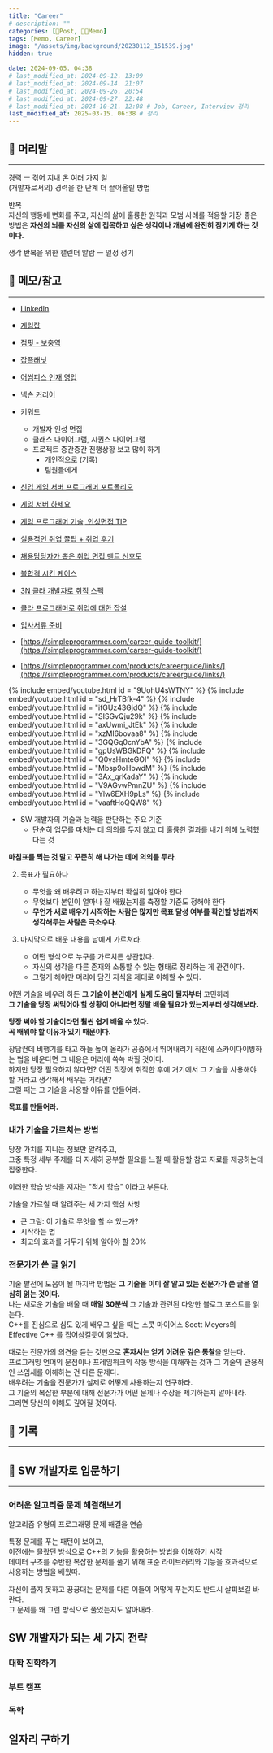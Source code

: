 ```yaml
---
title: "Career"
# description: ""
categories: [📀Post, 🍋‍🟩Memo]
tags: [Memo, Career]
image: "/assets/img/background/20230112_151539.jpg"
hidden: true

date: 2024-09-05. 04:38
# last_modified_at: 2024-09-12. 13:09
# last_modified_at: 2024-09-14. 21:07
# last_modified_at: 2024-09-26. 20:54
# last_modified_at: 2024-09-27. 22:48
# last_modified_at: 2024-10-21. 12:08 # Job, Career, Interview 정리
last_modified_at: 2025-03-15. 06:38 # 정리
---
```


## 📀 머리말

---

경력 ㅡ 겪어 지내 온 여러 가지 일  
(개발자로서의) 경력을 한 단계 더 끌어올릴 방법  

반복  
자신의 행동에 변화를 주고, 자신의 삶에 훌륭한 원칙과 모범 사례를 적용할 가장 좋은 방법은 **자신의 뇌를 자신의 삶에 접목하고 싶은 생각이나 개념에 완전히 잠기게 하는 것이다.**  

생각 반복을 위한 캘린더 알람 ㅡ 일정 정기

## 📀 메모/참고

---

- [LinkedIn](https://www.linkedin.com/feed/)

- [게임잡](https://www.gamejob.co.kr/main/home)
- [점핏 - 보충역](https://www.jumpit.co.kr/search?sort=relation&keyword=보충역)
- [잡플래닛](https://www.jobplanet.co.kr/job)
- [어썸피스 인재 영입](https://recruit.awesomepiece.com/)
- [넥슨 커리어](https://career.nexon.com/common/main)

- 키워드
  - 개발자 인성 면접
  - 클래스 다이어그램, 시퀀스 다이어그램
  - 프로젝트 중간중간 진행상황 보고 많이 하기
    - 개인적으로 (기록)
    - 팀원들에게

- [신입 게임 서버 프로그래머 포트폴리오](https://developstudy.tistory.com/72)
- [게임 서버 하세요](https://gall.dcinside.com/mgallery/board/view/?id=gamejob&no=374)

- [게임 프로그래머 기술, 인성면접 TIP](https://m.dcinside.com/board/gamejob/27979?recommend=1)
- [실용적인 취업 꿀팁 + 취업 후기](https://gall.dcinside.com/board/view/?id=employment&no=1420825)
- [채용담당자가 뽑은 취업 면접 멘트 선호도](https://x.com/wildcatclub_/status/1837713685986648119)
- [불합격 시킨 케이스](https://x.com/Conoh_ts/status/1674653891450003463)

- [3N 클라 개발자로 취직 스펙](https://m.dcinside.com/board/gamejob/180880)
- [클라 프로그래머로 취업에 대한 잡설](ttps://m.dcinside.com/board/game_dev/76371)

- [입사서류 준비](https://blog.naver.com/signalyeon/222545412093)

- [https://simpleprogrammer.com/career-guide-toolkit/](https://simpleprogrammer.com/career-guide-toolkit/)  
- [https://simpleprogrammer.com/products/careerguide/links/](https://simpleprogrammer.com/products/careerguide/links/)  

{% include embed/youtube.html id = "9UohU4sWTNY" %}
{% include embed/youtube.html id = "sd_HrTBfk-4" %}
{% include embed/youtube.html id = "ifGUz43GjdQ" %}
{% include embed/youtube.html id = "SISGvQju29k" %}
{% include embed/youtube.html id = "axUwmi_JtEk" %}
{% include embed/youtube.html id = "xzMl6bovaa8" %}
{% include embed/youtube.html id = "3GQGq0cnYbA" %}
{% include embed/youtube.html id = "gpUsWBGkDFQ" %}
{% include embed/youtube.html id = "Q0ysHmteGOI" %}
{% include embed/youtube.html id = "Mbsp9oHbwdM" %}
{% include embed/youtube.html id = "3Ax_qrKadaY" %}
{% include embed/youtube.html id = "V9AGvwPmnZU" %}
{% include embed/youtube.html id = "Ylw6EXH9pLs" %}
{% include embed/youtube.html id = "vaaftHoQQW8" %}

- SW 개발자의 기술과 능력을 판단하는 주요 기준
  - 단순히 업무를 마치는 데 의의를 두지 않고 더 훌륭한 결과를 내기 위해 노력했다는 것

**마침표를 찍는 것 말고 꾸준히 해 나가는 데에 의의를 두라.**  

2. 목표가 필요하다
   - 무엇을 왜 배우려고 하는지부터 확실히 알아야 한다
   - 무엇보다 본인이 얼마나 잘 배웠는지를 측정할 기준도 정해야 한다
   - **무언가 새로 배우기 시작하는 사람은 많지만 목표 달성 여부를 확인할 방법까지 생각해두는 사람은 극소수다.**

5. 마지막으로 배운 내용을 남에게 가르쳐라.
   - 어떤 형식으로 누구를 가르치든 상관없다.
   - 자신의 생각을 다른 존재와 소통할 수 있는 형태로 정리하는 게 관건이다.
   - 그렇게 해야만 머리에 담긴 지식을 제대로 이해할 수 있다.

어떤 기술을 배우려 하든 **그 기술이 본인에게 실제 도움이 될지부터** 고민하라  
**그 기술을 당장 써먹어야 할 상황이 아니라면 정말 배울 필요가 있는지부터 생각해보라.**  

**당장 써야 할 기술이라면 훨씬 쉽게 배울 수 있다.**  
**꼭 배워야 할 이유가 있기 때문이다.**  

장담컨데 비행기를 타고 하늘 높이 올라가 공중에서 뛰어내리기 직전에 스카이다이빙하는 법을 배운다면 그 내용은 머리에 쏙쏙 박힐 것이다.  
하지만 당장 필요하지 않다면? 어떤 직장에 취직한 후에 거기에서 그 기술을 사용해야 할 거라고 생각해서 배우는 거라면?  
그럴 때는 그 기술을 사용할 이유를 만들어라.  

**목표를 만들어라.**  

### 내가 기술을 가르치는 방법

당장 가치를 지니는 정보만 알려주고,  
그중 특정 세부 주제를 더 자세히 공부할 필요를 느낄 때 활용할 참고 자료를 제공하는데 집중한다.  

이러한 학습 방식을 저자는 "적시 학습" 이라고 부른다.  

기술을 가르칠 때 알려주는 세 가지 핵심 사항  

- 큰 그림: 이 기술로 무엇을 할 수 있는가?
- 시작하는 법
- 최고의 효과를 거두기 위해 알아야 할 20%

### 전문가가 쓴 글 읽기

기술 발전에 도움이 될 마지막 방법은 **그 기술을 이미 잘 알고 있는 전문가가 쓴 글을 열심히 읽는 것이다.**  
나는 새로운 기술을 배울 때 **매일 30분씩** 그 기술과 관련된 다양한 블로그 포스트를 읽는다.  
C++를 진심으로 심도 있게 배우고 싶을 때는 스콧 마이어스 Scott Meyers의 Effective C++ 를 집어삼킬듯이 읽었다.  

때로는 전문가의 의견을 듣는 것만으로 **혼자서는 얻기 어려운 깊은 통찰**을 얻는다.  
프로그래밍 언어의 문접이나 프레임워크의 작동 방식을 이해하는 것과 그 기술의 관용적인 쓰임새를 이해하는 건 다른 문제다.  
배우려는 기술을  전문가가 실제로 어떻게 사용하는지 연구하라.  
그 기술의 복잡한 부분에 대해 전문가가 어떤 문제나 주장을 제기하는지 알아내라.  
그러면 당신의 이해도 깊어질 것이다.  

## 📀 기록

---

## 📀 SW 개발자로 입문하기

---

### 어려운 알고리즘 문제 해결해보기

알고리즘 유형의 프로그래밍 문제 해결을 연습  

특정 문제를 푸는 패턴이 보이고,  
이전에는 몰랐던 방식으로 C++의 기능을 활용하는 방법을 이해하기 시작  
데이터 구조를 수반한 복잡한 문제를 풀기 위해 표준 라이브러리와 기능을 효과적으로 사용하는 방법을 배웠따.  

자신이 풀지 못하고 끙끙대는 문제를 다른 이들이 어떻게 푸는지도 반드시 살펴보길 바란다.  
그 문제를 왜 그런 방식으로 풀었는지도 알아내라.  

## SW 개발자가 되는 세 가지 전략

### 대학 진학하기

### 부트 캠프

### 독학

## 일자리 구하기
